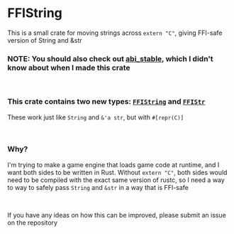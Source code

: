 # FFIString

This is a small crate for moving strings across `extern "C"`, giving FFI-safe version of String and &str

### NOTE: You should also check out [abi_stable](https://crates.io/crates/abi_stable), which I didn't know about when I made this crate

<br>

### This crate contains two new types: [`FFIString`](https://docs.rs/ffi-string/latest/ffi_string/struct.FFIString.html) and [`FFIStr`](https://docs.rs/ffi-string/latest/ffi_string/struct.FFIStr<'a>.html)

These work just like `String` and `&'a str`, but with `#[repr(C)]`

<br>

### Why?

I'm trying to make a game engine that loads game code at runtime, and I want both sides to be written in Rust. Without `extern "C"`, both sides would need to be compiled with the exact same version of rustc, so I need a way to way to safely pass `String` and `&str` in a way that is FFI-safe

<br>

If you have any ideas on how this can be improved, please submit an issue on the repository

